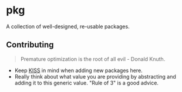 # pkg

A collection of well-designed, re-usable packages.

## Contributing

> Premature optimization is the root of all evil - Donald Knuth.

* Keep [KISS](https://en.wikipedia.org/wiki/KISS_principle) in mind when adding new packages here.
* Really think about what value you are providing by abstracting and adding it to this generic value. "Rule of 3" is a good advice.

